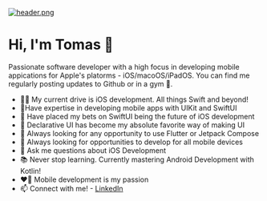 
[![header.png](https://i.postimg.cc/cC05qVZj/header.png)](https://postimg.cc/LYQVLQJB)


# Hi, I'm Tomas 👋

Passionate software developer with a high focus in developing mobile
appications for Apple's platorms - iOS/macoOS/iPadOS. You can find me regularly
posting updates to Github or in a gym 💪.

- 👨‍💻 My current drive is iOS development. All things Swift and beyond!
- 📱Have expertise in developing mobile apps with UIKit and SwiftUI
- 🎰 Have placed my bets on SwiftUI being the future of iOS development 
- 🤍 Declarative UI has become my absolute favorite way of making UI
- 🤖 Always looking for any opportunity to use Flutter or Jetpack Compose 
- 👀 Always looking for opportunities to develop for all mobile devices
- 💬 Ask me questions about iOS Development
- 📚 Never stop learning. Currently mastering Android Development with Kotlin!
- ❤️‍🔥 Mobile development is my passion 
- 📫 Connect with me! - [LinkedIn](https://www.linkedin.com/in/tomas-sanni)
